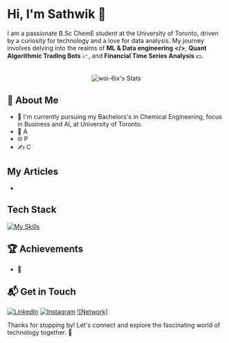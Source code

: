 # Hi, I'm Sathwik 👋

I am a passionate B.Sc ChemE student at the University of Toronto, driven by a curiosity for technology and a love for data analysis. My journey involves delving into the realms of **ML & Data engineering </>**, **Quant Algorithmic Trading Bots** 📈, and **Financial Time Series Analysis** 💵.

##
<div align="center">
  
  ![woi-6ix's Stats](https://github-readme-stats.vercel.app/api?username=woi-6ix&theme=midnight-purple&show_icons=true&hide_border=true&count_private=true)

</div>

## 🚀 About Me

- 🔭 I'm currently pursuing my Bachelors's in Chemical Engineering, focus in Business and AI, at University of Toronto.
- 📝 A
- 🌐 P
- ✍️ C

## My Articles
-

## Tech Stack
[![My Skills](https://skillicons.dev/icons?i=py,pytorch,r,scala,sklearn,selenium,tensorflow,vscode,flask,html)](https://skillicons.dev)

 ## 🏆 Achievements

- 🌟 


## 📬 Get in Touch
[![LinkedIn](https://skillicons.dev/icons?i=linkedin)](https://www.linkedin.com/in/satya-sathwik-juttada-6ix/) [![Instagram](https://skillicons.dev/icons?i=instagram)](https://instagram.com/sathwikj.8) [![Network]](https://jxs-personal.carrd.co/)

Thanks for stopping by! Let's connect and explore the fascinating world of technology together. 🚀
